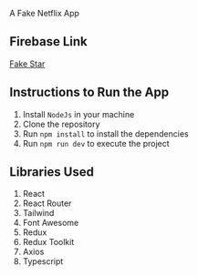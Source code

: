 A Fake Netflix App

## Firebase Link

[Fake Star](https://worldergroup.web.app/login)

## Instructions to Run the App

1. Install `NodeJs` in your machine
2. Clone the repository
3. Run `npm install` to install the dependencies
4. Run `npm run dev` to execute the project

## Libraries Used

1. React
2. React Router
3. Tailwind
4. Font Awesome
5. Redux
6. Redux Toolkit
7. Axios
8. Typescript
